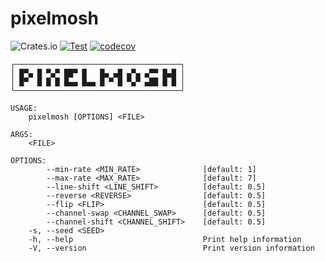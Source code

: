 # pixelmosh
![Crates.io](https://img.shields.io/crates/v/pixelmosh)
[![Test](https://github.com/charlesrocket/pixelmosh/actions/workflows/test.yml/badge.svg?branch=master)](https://github.com/charlesrocket/pixelmosh/actions/workflows/test.yml)
[![codecov](https://codecov.io/gh/charlesrocket/pixelmosh/branch/master/graph/badge.svg)](https://codecov.io/gh/charlesrocket/pixelmosh)

```
┌─────────────────────────────────────┐
│ █▀▄ █ ▀▄▀ ██▀ █   █▄ ▄█ ▄▀▄ ▄▀▀ █▄█ │
│ █▀  █ █ █ █▄▄ █▄▄ █ ▀ █ ▀▄▀ ▄██ █ █ │
└─────────────────────────────────────┘

USAGE:
    pixelmosh [OPTIONS] <FILE>

ARGS:
    <FILE>

OPTIONS:
        --min-rate <MIN_RATE>              [default: 1]
        --max-rate <MAX_RATE>              [default: 7]
        --line-shift <LINE_SHIFT>          [default: 0.5]
        --reverse <REVERSE>                [default: 0.5]
        --flip <FLIP>                      [default: 0.5]
        --channel-swap <CHANNEL_SWAP>      [default: 0.5]
        --channel-shift <CHANNEL_SHIFT>    [default: 0.5]
    -s, --seed <SEED>
    -h, --help                             Print help information
    -V, --version                          Print version information
```
